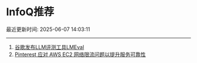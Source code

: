# InfoQ推荐

最近更新时间: 2025-06-07 14:03:11

--- 
1. [谷歌发布LLM评测工具LMEval](https://www.infoq.cn/article/j28lozxmymI38Xbkysmv) 
2. [Pinterest 应对 AWS EC2 网络限流问题以提升服务可靠性](https://www.infoq.cn/article/99ZKxeRx1kpDf69Id8om) 
